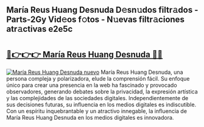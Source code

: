 ## María Reus Huang Desnuda D𝚎sn𝚞dos filtr𝚊dos - Parts-2Gy Vid𝚎os f𝚘tos - N𝚞evas filtr𝚊ciones atr𝚊ctivas e2e5c

# <h2><a href="http://mb16v7o.tromn.icu/?c=Mar%c3%ada+Reus+Huang+Desnuda">🔗👉👉👉 María Reus Huang Desnuda 🔗🔗</a></h2>

[![María Reus Huang Desnuda nuevo](https://i.imgur.com/pEAQMta.gif)](http://mb16v7o.tromn.icu/?c=Mar%c3%ada+Reus+Huang+Desnuda)
María Reus Huang Desnuda, una persona compleja y polarizadora, elude la comprensión fácil. Su enfoque único para crear una presencia en la web ha fascinado y provocado observadores, generando debates sobre la privacidad, la expresión artística y las complejidades de las sociedades digitales. Independientemente de sus decisiones futuras, su influencia en los medios digitales es indiscutible. Con un espíritu inquebrantable y un atractivo innegable, la influencia de María Reus Huang Desnuda en los medios digitales es innovadora.
